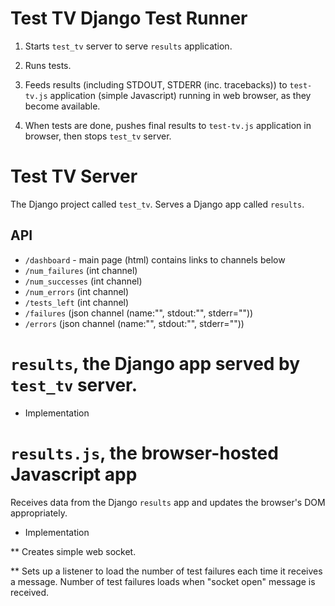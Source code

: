 # Test TV Django Test Runner

1. Starts `test_tv` server to serve `results` application.

2. Runs tests.

3. Feeds results (including STDOUT, STDERR (inc. tracebacks)) to
   `test-tv.js` application (simple Javascript) running in web
   browser, as they become available.

4. When tests are done, pushes final results to `test-tv.js`
   application in browser, then stops `test_tv` server.

# Test TV Server

The Django project called `test_tv`.  Serves a Django app called `results`.

## API

* `/dashboard` - main page (html) contains links to channels below
* `/num_failures` (int channel)
* `/num_successes` (int channel)
* `/num_errors` (int channel)
* `/tests_left` (int channel)
* `/failures` (json channel (name:"", stdout:"", stderr=""))
* `/errors` (json channel (name:"", stdout:"", stderr=""))

# `results`, the Django app served by `test_tv` server.

* Implementation

# `results.js`, the browser-hosted Javascript app

Receives data from the Django `results` app and updates the browser's DOM appropriately.

* Implementation

** Creates simple web socket.

** Sets up a listener to load the number of test failures each time it
   receives a message. Number of test failures loads when "socket
   open" message is received.
